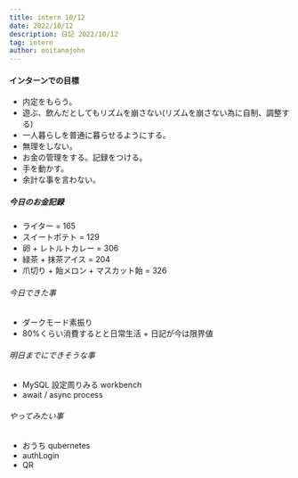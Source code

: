 ```yaml
---
title: intern 10/12
date: 2022/10/12
description: 日記 2022/10/12
tag: intern
author: ooitanojohn
---
```


#### インターンでの目標

- 内定をもらう。
- 遊ぶ、飲んだとしてもリズムを崩さない(リズムを崩さない為に自制、調整する)
- 一人暮らしを普通に暮らせるようにする。
- 無理をしない。
- お金の管理をする。記録をつける。
- 手を動かす。
- 余計な事を言わない。

##### 今日のお金記録

- ライター = 165
- スイートポテト = 129
- 卵 + レトルトカレー = 306
- 緑茶 + 抹茶アイス = 204
- 爪切り + 飴メロン + マスカット飴 = 326

###### 今日できた事

- ダークモード素振り
- 80%くらい消費するとと日常生活 + 日記が今は限界値

###### 明日までにできそうな事

- MySQL 設定周りみる workbench
- await / async process

###### やってみたい事

- おうち qubernetes
- authLogin
- QR
